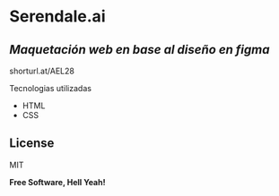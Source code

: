# Serendale.ai
## _Maquetación web en base al diseño en figma_

shorturl.at/AEL28

Tecnologias utilizadas

- HTML
- CSS
## License

MIT

**Free Software, Hell Yeah!**
